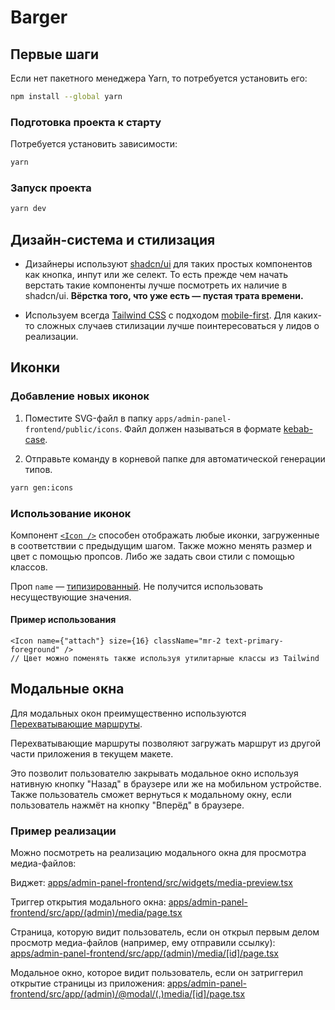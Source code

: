 # Barger

## Первые шаги

Если нет пакетного менеджера Yarn, то потребуется установить его:

```sh
npm install --global yarn
```

### Подготовка проекта к старту

Потребуется установить зависимости:

```sh
yarn
```

### Запуск проекта

```sh
yarn dev
```

## Дизайн-система и стилизация

- Дизайнеры используют [shadcn/ui](https://ui.shadcn.com) для таких простых компонентов как кнопка, инпут или же селект. То есть прежде чем начать верстать такие компоненты лучше посмотреть их наличие в shadcn/ui. **Вёрстка того, что уже есть — пустая трата времени.**

- Используем всегда [Tailwind CSS](https://tailwindcss.com) с подходом [mobile-first](https://tailwindcss.com/docs/responsive-design). Для каких-то сложных случаев стилизации лучше поинтересоваться у лидов о реализации.

## Иконки

### Добавление новых иконок

1. Поместите SVG-файл в папку `apps/admin-panel-frontend/public/icons`. Файл должен называться в формате [kebab-case](https://www.theserverside.com/definition/Kebab-case).

2. Отправьте команду в корневой папке для автоматической генерации типов.

```sh
yarn gen:icons
```

### Использование иконок

Компонент [`<Icon />`](apps/admin-panel-frontend/src/shared/ui/icon.tsx) способен отображать любые иконки, загруженные в соответствии с предыдущим шагом. Также можно менять размер и цвет с помощью пропсов. Либо же задать свои стили с помощью классов.

Проп `name` — [типизированный](apps/admin-panel-frontend/src/shared/types/icon-name.ts). Не получится использовать несуществующие значения.

#### Пример использования

```tsx
<Icon name={"attach"} size={16} className="mr-2 text-primary-foreground" />
// Цвет можно поменять также используя утилитарные классы из Tailwind
```

## Модальные окна

Для модальных окон преимущественно используются [Перехватывающие маршруты](https://nextjs.org/docs/app/building-your-application/routing/intercepting-routes).

Перехватывающие маршруты позволяют загружать маршрут из другой части приложения в текущем макете.

Это позволит пользователю закрывать модальное окно используя нативную кнопку "Назад" в браузере или же на мобильном устройстве. Также пользователь сможет вернуться к модальному окну, если пользователь нажмёт на кнопку "Вперёд" в браузере.

### Пример реализации

Можно посмотреть на реализацию модального окна для просмотра медиа-файлов:

Виджет: [apps/admin-panel-frontend/src/widgets/media-preview.tsx](apps/admin-panel-frontend/src/widgets/media-preview.tsx)

Триггер открытия модального окна: [apps/admin-panel-frontend/src/app/(admin)/media/page.tsx](apps/admin-panel-frontend/src/app/(admin)/media/page.tsx)

Страница, которую видит пользователь, если он открыл первым делом просмотр медиа-файлов (например, ему отправили ссылку): [apps/admin-panel-frontend/src/app/(admin)/media/[id]/page.tsx](apps/admin-panel-frontend/src/app/(admin)/media/[id]/page.tsx)

Модальное окно, которое видит пользователь, если он затриггерил открытие страницы из приложения: [apps/admin-panel-frontend/src/app/(admin)/@modal/(.)media/[id]/page.tsx](apps/admin-panel-frontend/src/app/(admin)/@modal/(.)media/[id]/page.tsx)
